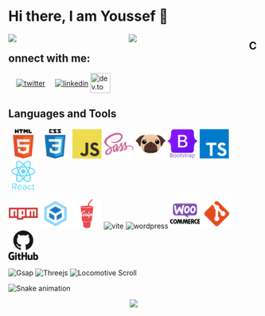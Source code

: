 # Hi there, I am Youssef 🤚

<div width="100vw">
  <img src="https://github-readme-stats.vercel.app/api?username=ymhaah&show_icons=true" align="left" width="48%" />

<img src="https://github-readme-stats.vercel.app/api/top-langs/?username=ymhaah&layout=compact" align="left" width="48%"/>
</div>

## Connect with me:
<p align="left">
<a href="https://twitter.com/hafanwi" target="blank" style="margin: 0 1rem 00"><img align="center" src="https://cdn-icons-png.flaticon.com/512/733/733579.png" alt="twitter" title="twitter" height="40" width="40"/></a>
<a href="https://www.linkedin.com/in/yousef-mohamed-348221204/" target="blank"><img align="center" src="https://upload.wikimedia.org/wikipedia/commons/thumb/8/81/LinkedIn_icon.svg/1200px-LinkedIn_icon.svg.png" alt="linkedin" title="linkedin" height="40" width="40"/></a>
  <a href="https://dev.to/ymhaah" target="blank"><img src="https://res.cloudinary.com/practicaldev/image/fetch/s--R9qwOwpC--/c_limit%2Cf_auto%2Cfl_progressive%2Cq_auto%2Cw_880/https://thepracticaldev.s3.amazonaws.com/i/78hs31fax49uwy6kbxyw.png" align="center" title="dev.to" height="40" width="40"></img></a>
</p> 

## Languages and Tools
<p align="left">
<img src="https://raw.githubusercontent.com/devicons/devicon/1119b9f84c0290e0f0b38982099a2bd027a48bf1/icons/html5/html5-original-wordmark.svg" alt="html" title="html" width="60" height="60"/>
 <img src="https://raw.githubusercontent.com/devicons/devicon/1119b9f84c0290e0f0b38982099a2bd027a48bf1/icons/css3/css3-original-wordmark.svg" alt="css" title="css" width="60" height="60"/>
 <img src="https://raw.githubusercontent.com/devicons/devicon/1119b9f84c0290e0f0b38982099a2bd027a48bf1/icons/javascript/javascript-original.svg" alt="javascript" title="javascript" width="60" height="60"/>
 <img src="https://raw.githubusercontent.com/devicons/devicon/1119b9f84c0290e0f0b38982099a2bd027a48bf1/icons/sass/sass-original.svg" alt="sass" title="sass" width="60" height="60"/>
 <img src="https://raw.githubusercontent.com/PKief/vscode-material-icon-theme/6e9e5f5bde3487521d41f0a8044fd94ebd5f1e08/icons/pug.svg" alt="pugjs" title="pugjs" width="60" height="60"/>
   <img src="https://raw.githubusercontent.com/devicons/devicon/1119b9f84c0290e0f0b38982099a2bd027a48bf1/icons/bootstrap/bootstrap-original-wordmark.svg" alt="bootstrap" title="bootstrap" width="60" height="60"/>
 
<img src="https://raw.githubusercontent.com/devicons/devicon/1119b9f84c0290e0f0b38982099a2bd027a48bf1/icons/typescript/typescript-original.svg" alt="typescript" title="typescript" width="60" height="60"/>
     <img src="https://raw.githubusercontent.com/devicons/devicon/1119b9f84c0290e0f0b38982099a2bd027a48bf1/icons/react/react-original-wordmark.svg" alt="react" title="react"  width="60" height="60"/>
 </p> 

 <p align="left">

   <img src="https://raw.githubusercontent.com/devicons/devicon/1119b9f84c0290e0f0b38982099a2bd027a48bf1/icons/npm/npm-original-wordmark.svg" alt="npm" title="npm" width="60" height="60"/>
 <img src="https://raw.githubusercontent.com/PKief/vscode-material-icon-theme/6e9e5f5bde3487521d41f0a8044fd94ebd5f1e08/icons/webpack.svg" alt="webpack" title="webpack" width="60" height="60"/>
  <img src="https://raw.githubusercontent.com/devicons/devicon/1119b9f84c0290e0f0b38982099a2bd027a48bf1/icons/gulp/gulp-plain.svg" alt="gulp" title="gulp" width="60" height="60"/>
 <img src="https://upload.wikimedia.org/wikipedia/commons/thumb/f/f1/Vitejs-logo.svg/800px-Vitejs-logo.svg.png" alt="vite" title="vite" width="60" height="60"/>
   <img src="https://upload.wikimedia.org/wikipedia/commons/thumb/9/98/WordPress_blue_logo.svg/2048px-WordPress_blue_logo.svg.png" alt="wordpress" title="wordpress" width="60" height="60"/>
    <img src="https://raw.githubusercontent.com/devicons/devicon/1119b9f84c0290e0f0b38982099a2bd027a48bf1/icons/woocommerce/woocommerce-original-wordmark.svg" alt="woocommerce" title="woocommerce" width="60" height="60"/>
  <img src="https://raw.githubusercontent.com/PKief/vscode-material-icon-theme/6e9e5f5bde3487521d41f0a8044fd94ebd5f1e08/icons/git.svg" alt="git" title="git" width="60" height="60"/>
  <img src="https://raw.githubusercontent.com/devicons/devicon/1119b9f84c0290e0f0b38982099a2bd027a48bf1/icons/github/github-original-wordmark.svg" alt="github" title="github" width="60" height="60"/>




</p> 
 
 <p align="left">
 
 <img src="https://greensock.com/uploads/monthly_2020_03/tweenmax.png.cf27916e926fbb328ff214f66b4c8429.png" title="Gsap" alt="Gsap" width="60" height="60"/>
 <img src="https://user-images.githubusercontent.com/77534098/191093846-c86ad1d5-f66b-458c-bc39-4c27e88b8357.png" alt="Threejs" title="Threejs" width="60" height="60"/>
 <img src="https://user-images.githubusercontent.com/4596862/58807621-67aeec00-85e6-11e9-8e3a-3fe4123ee76c.png" alt="Locomotive Scroll" title="Locomotive Scroll" width="60" height="60"/>

 </p> 

![Snake animation](https://github.com/ymhaah/ymhaah/github-contribution-grid-snake.svg)



<p align="center">
  <img src="https://capsule-render.vercel.app/api?type=waving&color=gradient&height=100&section=footer"/>
</p>
